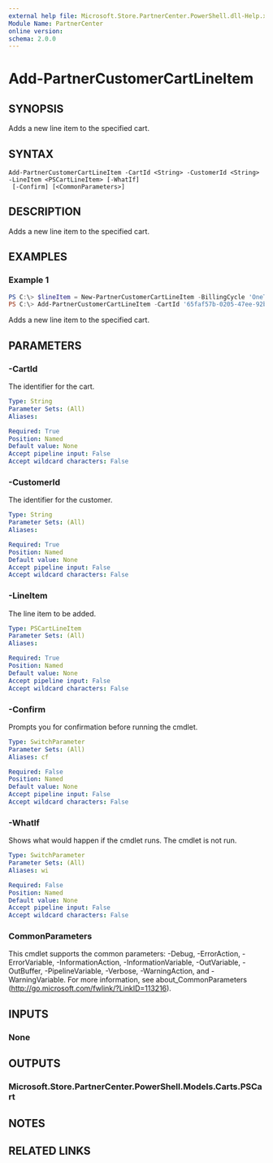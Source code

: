 ```yaml
---
external help file: Microsoft.Store.PartnerCenter.PowerShell.dll-Help.xml
Module Name: PartnerCenter
online version:
schema: 2.0.0
---
```


# Add-PartnerCustomerCartLineItem

## SYNOPSIS
Adds a new line item to the specified cart.

## SYNTAX

```
Add-PartnerCustomerCartLineItem -CartId <String> -CustomerId <String> -LineItem <PSCartLineItem> [-WhatIf]
 [-Confirm] [<CommonParameters>]
```

## DESCRIPTION
Adds a new line item to the specified cart.

## EXAMPLES

### Example 1
```powershell
PS C:\> $lineItem = New-PartnerCustomerCartLineItem -BillingCycle 'OneTime' -CatalogItemId 'DG7GMGF0DWTL:0001:DG7GMGF0DSJB' -CustomerId '46a62ece-10ad-42e5-b3f1-b2ed53e6fc08' -FriendlyName 'Sample RI Purchase' -ProvisioningContext ${duration='1Year', scope='shared', subscriptionId='b35d5324-df8e-4306-9023-6edac2d4896c'} -Quantity 10
PS C:\> Add-PartnerCustomerCartLineItem -CartId '65faf57b-0205-47ee-92b3-08dcf233ea73' -CustomerId '46a62ece-10ad-42e5-b3f1-b2ed53e6fc08' -LineItem $lineItem
```

Adds a new line item to the specified cart.

## PARAMETERS

### -CartId
The identifier for the cart.

```yaml
Type: String
Parameter Sets: (All)
Aliases:

Required: True
Position: Named
Default value: None
Accept pipeline input: False
Accept wildcard characters: False
```

### -CustomerId
The identifier for the customer.

```yaml
Type: String
Parameter Sets: (All)
Aliases:

Required: True
Position: Named
Default value: None
Accept pipeline input: False
Accept wildcard characters: False
```

### -LineItem
The line item to be added.

```yaml
Type: PSCartLineItem
Parameter Sets: (All)
Aliases:

Required: True
Position: Named
Default value: None
Accept pipeline input: False
Accept wildcard characters: False
```

### -Confirm
Prompts you for confirmation before running the cmdlet.

```yaml
Type: SwitchParameter
Parameter Sets: (All)
Aliases: cf

Required: False
Position: Named
Default value: None
Accept pipeline input: False
Accept wildcard characters: False
```

### -WhatIf
Shows what would happen if the cmdlet runs.
The cmdlet is not run.

```yaml
Type: SwitchParameter
Parameter Sets: (All)
Aliases: wi

Required: False
Position: Named
Default value: None
Accept pipeline input: False
Accept wildcard characters: False
```

### CommonParameters
This cmdlet supports the common parameters: -Debug, -ErrorAction, -ErrorVariable, -InformationAction, -InformationVariable, -OutVariable, -OutBuffer, -PipelineVariable, -Verbose, -WarningAction, and -WarningVariable. For more information, see about_CommonParameters (http://go.microsoft.com/fwlink/?LinkID=113216).

## INPUTS

### None

## OUTPUTS

### Microsoft.Store.PartnerCenter.PowerShell.Models.Carts.PSCart

## NOTES

## RELATED LINKS
